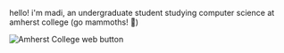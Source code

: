 hello! i'm madi, an undergraduate student studying computer science at amherst college (go mammoths! 🦣)

![Amherst College web button](https://mgudin27.people.amherst.edu/button.png)

<!---
frisbii/frisbii is a ✨ special ✨ repository because its `README.md` (this file) appears on your GitHub profile.
You can click the Preview link to take a look at your changes.
--->
